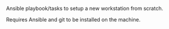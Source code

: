 Ansible playbook/tasks to setup a new workstation from scratch.

Requires Ansible and git to be installed on the machine.
